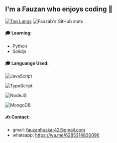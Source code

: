 
## I'm a Fauzan who enjoys coding 👀

[![Top Langs](https://github-readme-stats.vercel.app/api/top-langs/?username=Fau-Zan&layout=compact&theme=tokyonight)](https://github.com/Fau-Zan/github-readme-stats)
![Fauzab's GitHub stats](https://github-readme-stats.vercel.app/api?username=Fau-Zan&show_icons=true&theme=tokyonight)

#### 🎓 Learning:
- Python
- Solidjs


#### 🎓 Languange Used:
![JavaScript](https://img.shields.io/badge/javascript-%23323330.svg?style=for-the-badge&logo=javascript&logoColor=%23F7DF1E)

![TypeScript](https://img.shields.io/badge/typescript-%23007ACC.svg?style=for-the-badge&logo=typescript&logoColor=white)

![NodeJS](https://img.shields.io/badge/node.js-6DA55F?style=for-the-badge&logo=node.js&logoColor=white)

![MongoDB](https://img.shields.io/badge/MongoDB-%234ea94b.svg?style=for-the-badge&logo=mongodb&logoColor=white)

#### ✍ Contact:
- gmail: fauzanhuskar42@gmail.com
- whatsapp: https://wa.me/6285314830096
